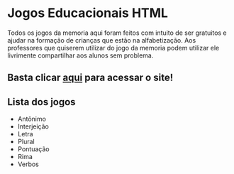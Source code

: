 # Jogos Educacionais HTML
 Todos os jogos da memoria aqui foram feitos com intuito de ser gratuitos e ajudar na formação de crianças que estão na alfabetização.
 Aos professores que quiserem utilizar do jogo da memoria podem utilizar ele livrimente compartilhar aos alunos sem problema.

## Basta clicar [aqui](https://fozenpg.github.io/Jogos-Educacionais-HTML/index.html) para acessar o site!
## Lista dos jogos
- Antônimo
- Interjeição
- Letra
- Plural
- Pontuação
- Rima
- Verbos
